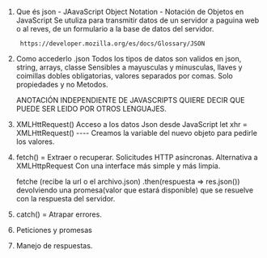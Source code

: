 1. Que és json - JAavaScript Object Notation - Notación de Objetos en JavaScript
    Se utuliza para transmitir datos de un servidor a paguina web o al reves,
    de un formulario a la base de datos del servidor.


        https://developer.mozilla.org/es/docs/Glossary/JSON


2. Como accederlo
    .json
    Todos los tipos de datos son validos en json, string, arrays, classe 
    Sensibles a mayusculas y minusculas, llaves y coimillas dobles obligatorias, valores separados por comas.
    Solo propiedades y no Metodos.

    ANOTACIÓN INDEPENDIENTE DE JAVASCRIPTS QUIERE DECIR QUE PUEDE SER LEIDO POR OTROS LENGUAJES.
    
3. XMLHttRequest() Acceso a los datos Json desde JavaScript
    let xhr = XMLHttRequest()    ---- Creamos la variable del nuevo objeto para pedirle los valores.

4. fetch()   = Extraer o recuperar.
    Solicitudes HTTP asíncronas.
    Alternativa a XMLHttpRequest
    Con una interface más simple y más limpia.

    fetche (recibe la url o el archivo.json)
        .then(respuesta => res.json())
        devolviendo una promesa(valor que estará disponible) que se resuelve con la respuesta del servidor.

5. catch()  = Atrapar errores.
6. Peticiones y promesas
7. Manejo de respuestas.
